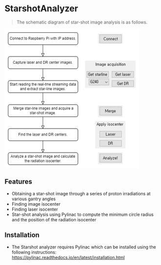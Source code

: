 # StarshotAnalyzer

> The schematic diagram of star-shot image analysis is as follows.

![image](image.png)

## Features
* Obtaining a star-shot image through a series of proton irradiations at various gantry angles
* Finding image isocenter
* Finding laser isocenter
* Star-shot analysis using Pylinac to compute the minimum circle radius and the position of the radiation isocenter








## Installation
* The Starshot analyzer requires Pylinac which can be installed using the following instructions:
https://pylinac.readthedocs.io/en/latest/installation.html

